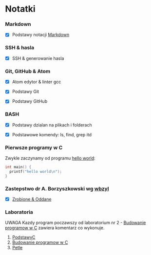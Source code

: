 # Notatki

### Markdown
- [x] Podstawy notacji [Markdown](https://daringfireball.net/projects/markdown/)


### SSH & hasla
- [x] SSH & generowanie hasla


### Git, GitHub & Atom
- [x] Atom edytor & linter gcc
- [x] Podstawy Git
- [x] Podstawy GitHub


### BASH
- [x] Podstawy dzialan na plikach i folderach
- [x] Podstawowe komendy: ls, find, grep itd


### Pierwsze programy w C
Zwykle zaczynamy od programu [hello world](https://github.com/wojsamjan/xxx/blob/master/hello.c):

```c
int main() {
  printf("hello world\n");
}
```

### Zastepstwo dr A. Borzyszkowski wg [wbzyl](http://wbzyl.inf.ug.edu.pl/sp/exercises)
- [x] [Zrobione & Oddane](https://github.com/wojsamjan/xxx/tree/master/JPzastepstwo)

### Laboratoria

UWAGA Kazdy program poczawszy od laboratorium nr 2 - [Budowanie programow w C](https://github.com/wojsamjan/xxx/tree/master/Budowanie%20programow%20w%20C) zawiera komentarz co wykonuje.

1. [PodstawyC](https://github.com/wojsamjan/xxx/tree/master/1labJP)
2. [Budowanie programow w C](https://github.com/wojsamjan/xxx/tree/master/Budowanie%20programow%20w%20C)
3. [Petle](https://github.com/wojsamjan/xxx/tree/master/petle)
